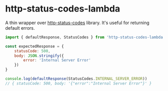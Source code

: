 # http-status-codes-lambda

A thin wrapper over [http-status-codes](https://github.com/prettymuchbryce/http-status-codes) library. It's useful for returning default errors.

```javascript
import { defaultResponse, StatusCodes } from 'http-status-codes-lambda';

const expectedResponse = {
    statusCode: 500,
    body: JSON.stringify({
        error: 'Internal Server Error'
    })
}

console.log(defaultResponse(StatusCodes.INTERNAL_SERVER_ERROR))
// { statusCode: 500, body: '{"error":"Internal Server Error"}' }
```